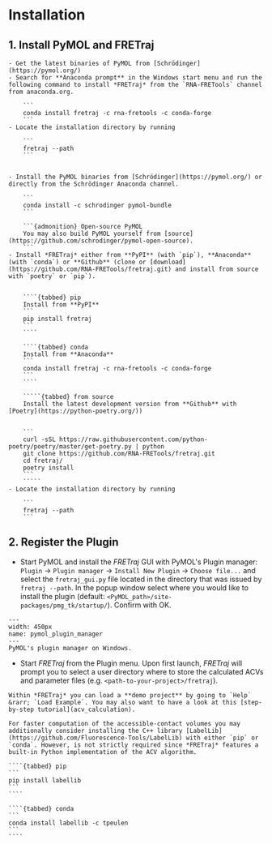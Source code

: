 # Installation

## 1. Install PyMOL and FRETraj
````{tabbed} For Windows
- Get the latest binaries of PyMOL from [Schrödinger](https://pymol.org/)
- Search for **Anaconda prompt** in the Windows start menu and run the following command to install *FRETraj* from the `RNA-FRETools` channel from anaconda.org.

    ```
    conda install fretraj -c rna-fretools -c conda-forge
    ```
- Locate the installation directory by running

    ```
    fretraj --path
    ```
````

``````{tabbed} For Linux and macOS

- Install the PyMOL binaries from [Schrödinger](https://pymol.org/) or directly from the Schrödinger Anaconda channel. 

    ```
    conda install -c schrodinger pymol-bundle
    ```

    ```{admonition} Open-source PyMOL
    You may also build PyMOL yourself from [source](https://github.com/schrodinger/pymol-open-source).
    ```
- Install *FRETraj* either from **PyPI** (with `pip`), **Anaconda** (with `conda`) or **Github** (clone or [download](https://github.com/RNA-FRETools/fretraj.git) and install from source with `poetry` or `pip`).
  

    ````{tabbed} pip
    Install from **PyPI**
    ```
    pip install fretraj
    ```
    ````

    ````{tabbed} conda
    Install from **Anaconda**
    ```
    conda install fretraj -c rna-fretools -c conda-forge
    ```
    ```` 

    `````{tabbed} from source
    Install the latest development version from **Github** with [Poetry](https://python-poetry.org/))
    

    ```
    curl -sSL https://raw.githubusercontent.com/python-poetry/poetry/master/get-poetry.py | python
    git clone https://github.com/RNA-FRETools/fretraj.git
    cd fretraj/
    poetry install
    ```
    `````
- Locate the installation directory by running

    ```
    fretraj --path
    ```
``````


## 2. Register the Plugin
- Start PyMOL and install the *FRETraj* GUI with PyMOL's Plugin manager: `Plugin` &rarr; `Plugin manager` &rarr; `Install New Plugin` &rarr; `Choose file...` and select the `fretraj_gui.py` file located in the directory that was issued by `fretraj --path`. In the popup window select where you would like to install the plugin (default: `<PyMOL_path>/site-packages/pmg_tk/startup/`). Confirm with OK.

```{figure} ../images/pymol_plugin_manager.png
---
width: 450px
name: pymol_plugin_manager
---
PyMOL's plugin manager on Windows.
```
- Start *FRETraj* from the Plugin menu. Upon first launch, *FRETraj* will prompt you to select a user directory where to store the calculated ACVs and parameter files (e.g. `<path-to-your-project>/fretraj`).

```{tip}
Within *FRETraj* you can load a **demo project** by going to `Help` &rarr; `Load Example`. You may also want to have a look at this [step-by-step tutorial](acv_calculation).
```

`````{admonition} Accelerated ACV calculation with LabelLib
For faster computation of the accessible-contact volumes you may additionally consider installing the C++ library [LabelLib](https://github.com/Fluorescence-Tools/LabelLib) with either `pip` or `conda`. However, is not strictly required since *FRETraj* features a built-in Python implementation of the ACV algorithm.

````{tabbed} pip
```
pip install labellib
```
````

````{tabbed} conda
```
conda install labellib -c tpeulen
```
````
`````

